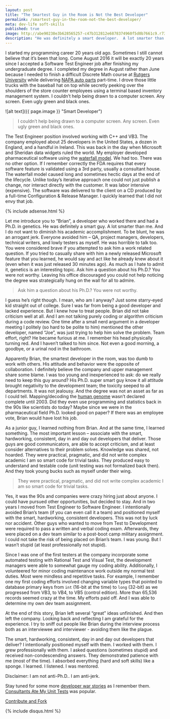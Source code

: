 ```yaml
---
layout: post
title: "The Smartest Guy in the Room is Not the Best Developer"
permalink: /smartest-guy-in-the-room-not-the-best-developer/
meta: dev-life soft-skills
published: true
image: http://abe90238e3b628565257-c47b312812e6878374960f5d0b7661c9.r73.cf1.rackcdn.com/smartest-developer.jpg
description: "He was definitely a smart developer.  A lot smarter than me.  And I do not want to diminish his academic accomplishment (a PhD).  To be blunt, he was an arrogant jerk.  Everyone avoided him."
---
```

I started my programming career 20 years old ago.  Sometimes I still cannot believe that it’s been that long.  Come August 2016 it will be exactly 20 years since I accepted a Software Test Engineer job after finishing my undergraduate degree.  I completed my degree in August rather than June because I needed to finish a difficult Discrete Math course at [Rutgers University](http://www.rutgers.edu/) while delivering [NAPA auto parts](http://www.napaonline.com/) part-time.  I drove those little trucks with the baseball hat on top while secretly peeking over the shoulders of the store counter employees using a terminal based inventory management system.  I couldn’t help being drawn to a computer screen.  Any screen.  Even ugly green and black ones.

![alt text]({{ page.image }} "Smart Developer")

> I couldn’t help being drawn to a computer screen.  Any screen.  Even ugly green and black ones.

The Test Engineer position involved working with C++ and VB3.  The company employed about 25 developers in the United States, a dozen in England, and a handful in Ireland.  This was back in the day when Microsoft and Sheridan data widgets ruled the world.  My employer developed pharmaceutical software using the [waterfall model](https://en.wikipedia.org/wiki/Waterfall_model).  We had too.  There was no other option.  If I remember correctly the FDA requires that every software feature is validated using a 3rd party, usually a consultant house.  The waterfall model caused long and sometimes hectic days at the end of the lifecycle.  Unlike today’s iterative approach one could not just publish a change, nor interact directly with the customer.  It was labor intensive (expensive).  The software was delivered to the client on a CD produced by a full-time Configuration & Release Manager.  I quickly learned that I did not envy that job.

{% include adsense.html %}

Let me introduce you to “Brian”, a developer who worked there and had a Ph.D. in genetics.  He was definitely a smart guy.  A lot smarter than me.  And I do not want to diminish his academic accomplishment.  To be blunt, he was an arrogant jerk.  Everyone avoided him – QA, project managers, developers, technical writers, and lowly testers as myself.  He was horrible to talk too.  You were considered brave if you attempted to ask him a work related question.  If you tried to casually share with him a newly released Microsoft feature that you learned, he would say and act like he already knew about it (even when it was just released 30 minutes ago).  As much as I hate to admit it, genetics is an interesting topic.  Ask him a question about his Ph.D.?  You were not worthy.  Leaving his office discouraged you could not help noticing the degree was strategically hung on the wall for all to admire.

> Ask him a question about his Ph.D.?  You were not worthy.

I guess he’s right though.  I mean, who am I anyway?  Just some starry-eyed kid straight out of college.  Sure I was far from being a good developer and lacked experience.  But I knew how to treat people.  Brian did not take criticism well at all.  And I am not talking purely coding or algorithm criticism during a code review.  One time after a small nerd argument in a developer meeting I politely (so hard to be polite to him) mentioned the other developer, named “Joe”, was just trying to help him solve the problem.  Team effort, right?  He became furious at me.  I remember his head physically turning red.  And I haven’t talked to him since.  Not even a good morning, a goodbye, or a urinal nod in the bathroom.

Apparently Brian, the smartest developer in the room, was too dumb to work with others.  His attitude and behavior were the opposite of collaboration.  I definitely believe the company and upper management share some blame.  I was too young and inexperienced to ask: do we really need to keep this guy around?  His Ph.D. super smart guy know it all attitude brought negativity to the development team; the toxicity seeped to all departments.  It was not jealousy.  And the degree was not an asset as far as I could tell.  Mapping/decoding the [human genome](https://en.wikipedia.org/wiki/Human_Genome_Project) wasn’t declared complete until 2003. Did they even use programming and statistics back in the 90s like scientists do today?  Maybe since we were in the pharmaceutical field Ph.D. looked good on paper?  If there was an employee vote, Brian would have lost his job.

As a junior guy, I learned nothing from Brian.  And at the same time, I learned something.  The most important lesson – associate with the smart, hardworking, consistent, day in and day out developers that deliver.  Those guys are good communicators, are able to accept criticism, and at least consider alternatives to their problem solves.  Knowledge was shared, not hoarded.  They were practical, pragmatic, and did not write complex academic I am so smart code for trivial tasks.  They produced easy to understand and testable code (unit testing was not formalized back then).  And they took young bucks such as myself under their wing.

> They were practical, pragmatic, and did not write complex academic I am so smart code for trivial tasks.

Yes, it was the 90s and companies were crazy hiring just about anyone.  I could have pursued other opportunities, but decided to stay.  And in two years I moved from Test Engineer to Software Engineer.  I intentionally avoided Brian’s team (if you can even call it a team) and positioned myself with the smart, hardworking, consistent developers.  This was not by luck nor accident.  Other guys who wanted to move from Test to Development were required to pass a written and verbal coding exam.  Afterwards,  they were placed on a dev team similar to a post-boot camp military assignment.  I could not take the risk of being placed on Brian’s team.  I was young.  But I wasn’t stupid (at least professionally not stupid).

Since I was one of the first testers at the company incorporate some automated testing with Rational Test and Visual Test, the development managers were able to somewhat gauge my coding ability.  Additionally, I volunteered for minor coding maintenance work outside my normal test duties.  Most were mindless and repetitive tasks.  For example, I remember one my first coding efforts involved changing variable types that pointed to database primary keys from `int` (16-bit at the time) to `long` (32-bit) as we progressed from VB3, to VB4, to VB5 (control edition).  More than 65,536 records seemed crazy at the time.  My efforts paid off.  And I was able to determine my own dev team assignment.

At the end of this story, Brian left several “great” ideas unfinished.  And then left the company.  Looking back and reflecting I am grateful for the experience.  I try to sniff out people like Brian during the interview process both as an interviewee and interviewer - avoiding them like the plague.

The smart, hardworking, consistent, day in and day out developers that deliver?  I intentionally positioned myself with them.  I worked with them.  I grew professionally with them.  I asked questions (sometimes stupid) and received non-condescending answers.  They demonstrated patience with me (most of the time).  I absorbed everything (hard and soft skills) like a sponge.  I learned.  I listened.  I was mentored.

Disclaimer: I am not anti-Ph.D..  I am anti-jerk.

Stay tuned for some more [developer war stories](/dev-life/) as I remember them.  [Consultants Ate My Unit Tests](/consultants-ate-my-unit-tests/) was popular.

<span class="fi-page-edit size-21"></span> <a href="{{ site.post_source_root }}2016-04-04-smartest-guy-in-the-room-not-the-best-developer.markdown" target="_blank">Contribute and Fork</a>

{% include disqus.html %}
